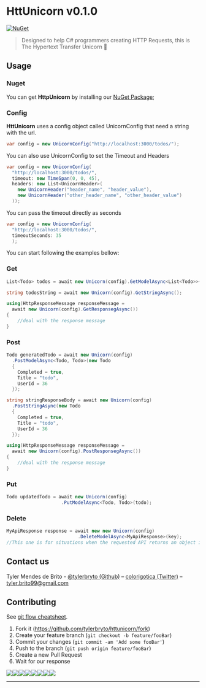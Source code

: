 # HttUnicorn v0.1.0

[![NuGet](https://img.shields.io/badge/nuget-v0.1.0-blue.svg)](https://www.nuget.org/packages/HttUnicorn/0.0.2-alfa)  

> Designed to help C# programmers creating HTTP Requests, this is The Hypertext Transfer Unicorn :unicorn:

## Usage

### Nuget
You can get **HttpUnicorn** by installing our [NuGet Package](https://www.nuget.org/packages/HttUnicorn/0.1.0);

### Config
**HttUnicorn** uses a config object called UnicornConfig that need a string with the url.

```csharp
var config = new UnicornConfig("http://localhost:3000/todos/");
```

You can also use UnicornConfig to set the Timeout and Headers

```csharp
var config = new UnicornConfig(
  "http://localhost:3000/todos/",
  timeout: new TimeSpan(0, 0, 45),
  headers: new List<UnicornHeader>(
    new UnicornHeader("header_name", "header_value"),
    new UnicornHeader("other_header_name", "other_header_value")
  ));
```

You can pass the timeout directly as seconds

```csharp
var config = new UnicornConfig(
  "http://localhost:3000/todos/",
  timeoutSeconds: 35
  );
```

You can start following the examples bellow:

### Get

```csharp
List<Todo> todos = await new Unicorn(config).GetModelAsync<List<Todo>>();

string todosString = await new Unicorn(config).GetStringAsync();

using(HttpResponseMessage responseMessage = 
  await new Unicorn(config).GetResponsegAsync())
{
    //deal with the response message
}
```

### Post

```csharp
Todo generatedTodo = await new Unicorn(config)
  .PostModelAsync<Todo, Todo>(new Todo
  {
    Completed = true,
    Title = "todo",
    UserId = 36
  });
```
```csharp
string stringResponseBody = await new Unicorn(config)
  .PostStringAsync(new Todo
  {
    Completed = true,
    Title = "todo",
    UserId = 36
  });
```

```csharp
using(HttpResponseMessage responseMessage = 
  await new Unicorn(config).PostResponsegAsync())
{
    //deal with the response message
}
```

### Put

```csharp
Todo updatedTodo = await new Unicorn(config)
                    .PutModelAsync<Todo, Todo>(todo);
```

### Delete

```csharp
MyApiResponse response = await new new Unicorn(config)
                          .DeleteModelAsync<MyApiResponse>(key);
//This one is for situations when the requested API returns an object in the body of the response.

```


## Contact us

Tyler Mendes de Brito - [@tylerbryto (Github)](https://github.com/tylerbryto) – [colorigotica (Twitter)](https://twitter.com/colorigotica) – tyler.brito99@gmail.com

## Contributing

See [git flow cheatsheet](https://danielkummer.github.io/git-flow-cheatsheet/).

1. Fork it (<https://github.com/tylerbryto/httunicorn/fork>)
2. Create your feature branch (`git checkout -b feature/fooBar`)
3. Commit your changes (`git commit -am 'Add some fooBar'`)
4. Push to the branch (`git push origin feature/fooBar`)
5. Create a new Pull Request
6. Wait for our response

[![](https://sourcerer.io/fame/tylerbryto/tylerbryto/httunicorn/images/0)](https://sourcerer.io/fame/tylerbryto/tylerbryto/httunicorn/links/0)[![](https://sourcerer.io/fame/tylerbryto/tylerbryto/httunicorn/images/1)](https://sourcerer.io/fame/tylerbryto/tylerbryto/httunicorn/links/1)[![](https://sourcerer.io/fame/tylerbryto/tylerbryto/httunicorn/images/2)](https://sourcerer.io/fame/tylerbryto/tylerbryto/httunicorn/links/2)[![](https://sourcerer.io/fame/tylerbryto/tylerbryto/httunicorn/images/3)](https://sourcerer.io/fame/tylerbryto/tylerbryto/httunicorn/links/3)[![](https://sourcerer.io/fame/tylerbryto/tylerbryto/httunicorn/images/4)](https://sourcerer.io/fame/tylerbryto/tylerbryto/httunicorn/links/4)[![](https://sourcerer.io/fame/tylerbryto/tylerbryto/httunicorn/images/5)](https://sourcerer.io/fame/tylerbryto/tylerbryto/httunicorn/links/5)[![](https://sourcerer.io/fame/tylerbryto/tylerbryto/httunicorn/images/6)](https://sourcerer.io/fame/tylerbryto/tylerbryto/httunicorn/links/6)[![](https://sourcerer.io/fame/tylerbryto/tylerbryto/httunicorn/images/7)](https://sourcerer.io/fame/tylerbryto/tylerbryto/httunicorn/links/7)

---


